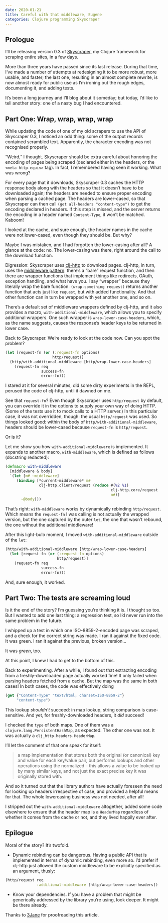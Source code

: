 ```yaml
---
date: 2020-01-21
title: Careful with that middleware, Eugene
categories: Clojure programming Skyscraper
---
```


## Prologue

I’ll be releasing version 0.3 of [Skyscraper][1], my Clojure framework for scraping entire sites, in a few days.

More than three years have passed since its last release. During that time, I’ve made a number of attempts at redesigning it to be more robust, more usable, and faster; the last one, resulting in an almost complete rewrite, is now almost ready for public use as I’m ironing out the rough edges, documenting it, and adding tests.

It’s been a long journey and I’ll blog about it someday; but today, I’d like to tell another story: one of a nasty bug I had encountered.

## Part One: Wrap, wrap, wrap, wrap

While updating the code of one of my old scrapers to use the API of Skyscraper 0.3, I noticed an odd thing: some of the output records contained scrambled text. Apparently, the character encoding was not recognised properly.

“Weird,” I thought. Skyscraper should be extra careful about honoring the encoding of pages being scraped (declared either in the headers, or the `<meta http-equiv>` tag). In fact, I remembered having seen it working. What was wrong?

For every page that it downloads, Skyscraper 0.3 caches the HTTP response body along with the headers so that it doesn’t have to be downloaded again; the headers are needed to ensure proper encoding when parsing a cached page. The headers are lower-cased, so that Skyscraper can then call `(get all-headers "content-type")` to get the encoding declared in headers. If this step is missed, and the server returns the encoding in a header named `Content-Type`, it won’t be matched. Kaboom!

I looked at the cache, and sure enough, the header names in the cache were not lower-cased, even though they should be. But why?

Maybe I was mistaken, and I had forgotten the lower-casing after all? A glance at the code: no. The lower-casing was there, right around the call to the download function.

Digression: Skyscraper uses [clj-http][2] to download pages. clj-http, in turn, uses the [middleware pattern][3]: there’s a “bare” request function, and then there are wrapper functions that implement things like redirects, OAuth, exception handling, and what have you. I say “wrapper” because they literally wrap the bare function: `(wrap-something request)` returns another function that acts just like `request`, but with added functionality. And that other function can in turn be wrapped with yet another one, and so on.

There’s a default set of middleware wrappers defined by clj-http, and it also provides a macro,
`with-additional-middleware`, which allows you to specify additional wrappers. One such wrapper is
`wrap-lower-case-headers`, which, as the name suggests, causes the response’s header keys to
be returned in lower case.

Back to Skyscraper. We’re ready to look at the code now. Can you spot the problem?

```clojure
(let [request-fn (or (:request-fn options)
                     http/request)]
  (http/with-additional-middleware [http/wrap-lower-case-headers]
    (request-fn req
                success-fn
                error-fn)))
```

I stared at it for several minutes, did some dirty experiments in the REPL, perused the code of clj-http, until it dawned on me.

See that `request-fn`? Even though Skyscraper uses `http/request` by default, you can override it in the options to supply your own way of doing HTTP. (Some of the tests use it to mock calls to a HTTP server.) In this particular case, it was not overridden, though: the usual `http/request` was used. So things looked good: within the body of `http/with-additional-middleware`, headers should be lower-cased because `request-fn` is `http/request`.

Or is it?

Let me show you how `with-additional-middleware` is implemented. It expands to another macro, `with-middleware`, which is defined as follows (docstring redacted):

```clojure
(defmacro with-middleware
  [middleware & body]
  `(let [m# ~middleware]
     (binding [*current-middleware* m#
               clj-http.client/request (reduce #(%2 %1)
                                               clj-http.core/request
                                               m#)]
       ~@body)))
```

That’s right: `with-middleware` works by dynamically rebinding `http/request`. Which means the `request-fn` I was calling is not actually the wrapped version, but the one captured by the outer `let`, the one that wasn’t rebound, the one without the additional middleware!

After this light-bulb moment, I moved `with-additional-middleware` outside of the `let`:

```clojure
(http/with-additional-middleware [http/wrap-lower-case-headers]
  (let [request-fn (or (:request-fn options)
                       http/request)]
    (request-fn req
                success-fn
                error-fn)))
```

And, sure enough, it worked.

## Part Two: The tests are screaming loud

Is it the end of the story? I’m guessing you’re thinking it is. I thought so too. But I wanted to add one last thing: a regression test, so I’d never run into the same problem in the future.

I whipped up a test in which one ISO-8859-2-encoded page was scraped, and a check for the correct string was made. I ran it against the fixed code. It was green. I ran it against the previous, broken version…

It was _green_, too.

At this point, I knew I had to get to the bottom of this.

Back to experimenting. After a while, I found out that extracting encoding from a freshly-downloaded page actually worked fine! It only failed when parsing headers fetched from a cache. But the map was the same in both cases! In both cases, the code was effectively doing

```clojure
(get {"Content-Type" "text/html; charset=ISO-8859-2"}
     "content-type")
```

This lookup _shouldn’t_ succeed: in map lookup, string comparison is case-sensitive. And yet, for freshly-downloaded headers, it _did_ succeed!

I checked the `type` of both maps. One of them was a `clojure.lang.PersistentHashMap`, as expected. The other one was not. It was actually a `clj_http.headers.HeaderMap`.

I’ll let the comment of that one speak for itself:

> a map implementation that stores both the original (or canonical)
> key and value for each key/value pair, but performs lookups and
> other operations using the normalized – this allows a value to be
> looked up by many similar keys, and not just the exact precise key
> it was originally stored with.

And so it turned out that the library authors have actually foreseen the need for looking up headers irrespective of case, and provided a helpful means for that. The whole lowercasing business was not needed, after all!

I stripped out the `with-additional-middleware` altogether, added some code elsewhere to ensure that the header map is a `HeaderMap` regardless of whether it comes from the cache or not, and they lived happily ever after.

## Epilogue

Moral of the story? It’s twofold.

 - Dynamic rebinding can be dangerous. Having a public API that is implemented in terms of dynamic rebinding, even more so. I’d prefer if clj-http just allowed the custom middleware to be explicitly specified as an argument, thusly:
```clojure
(http/request req
              :additional-middleware [http/wrap-lower-case-headers])
```


 - Know your dependencies. If you have a problem that might be generically addressed by the library you’re using, look deeper. It might be there already.

Thanks to [3Jane][4] for proofreading this article.

 [1]: https://github.com/nathell/skyscraper
 [2]: https://github.com/dakrone/clj-http
 [3]: http://clojure-doc.org/articles/cookbooks/middleware.html
 [4]: https://www.3jane.co.uk
